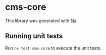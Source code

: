 # cms-core

This library was generated with [Nx](https://nx.dev).

## Running unit tests

Run `nx test cms-core` to execute the unit tests.
